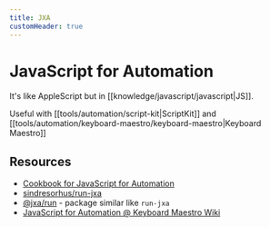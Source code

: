 ```yaml
---
title: JXA
customHeader: true
---
```


# JavaScript for Automation

It's like AppleScript but in [[knowledge/javascript/javascript|JS]].

Useful with [[tools/automation/script-kit|ScriptKit]] and [[tools/automation/keyboard-maestro/keyboard-maestro|Keyboard Maestro]]

## Resources

- [Cookbook for JavaScript for Automation](https://github.com/JXA-Cookbook/JXA-Cookbook)
- [sindresorhus/run-jxa](https://github.com/sindresorhus/run-jxa)
- [@jxa/run](https://www.npmjs.com/package/@jxa/run) - package similar like `run-jxa`
- [JavaScript for Automation @ Keyboard Maestro Wiki](https://wiki.keyboardmaestro.com/JavaScript_for_Automation)
